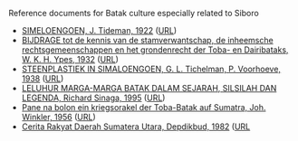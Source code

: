 Reference documents for Batak culture especially related to Siboro

* [SIMELOENGOEN, J. Tideman, 1922](jtideman-simeloengoen-1922/) ([URL](https://github.com/Siboro-org/siboro-org.github.io/blob/f9fe9a555b76c2ab904bb46a904107860c8d0fd3/referencedocs/jtideman-simeloengoen-1922/MMKB24_079045000_pdf.pdf))
* [BIJDRAGE tot de kennis van de stamverwantschap, de inheemsche rechtsgemeenschappen en het grondenrecht der Toba- en Dairibataks, W. K. H. Ypes, 1932](wkhypes-bijdrage-1932/) ([URL](https://github.com/Siboro-org/siboro-org.github.io/blob/f9fe9a555b76c2ab904bb46a904107860c8d0fd3/referencedocs/wkhypes-bijdrage-1932/MMKB05_000037015_pdf.pdf))
* [STEENPLASTIEK IN SIMALOENGOEN, G. L. Tichelman, P. Voorhoeve, 1938](gltichelman-steenplastiekensimaloengoen-1938/) ([URL](https://github.com/Siboro-org/siboro-org.github.io/blob/7888f0e0a78b469e7fa36dace726261b039b374b/referencedocs/gltichelman-steenplastiekensimaloengoen-1938/MMKB06_000003222_pdf.pdf))
* [LELUHUR MARGA-MARGA BATAK DALAM  SEJARAH, SILSILAH DAN LEGENDA, Richard Sinaga, 1995](leluhurmargamargabatak-rsinaga-1995/) ([URL](https://github.com/Siboro-org/siboro-org.github.io/blob/238d72bce283ff0f65a7911bc28cd172cc012405/referencedocs/leluhurmargamargabatak-rsinaga-1995/c5NA6qMjo4EN.pdf))
* [Pane na bolon ein kriegsorakel der Toba-Batak auf Sumatra, Joh. Winkler, 1956](jwinkler-panenabolon-1956/) ([URL](https://github.com/Siboro-org/siboro-org.github.io/blob/main/referencedocs/jwinkler-panenabolon-1956/bki-article-p25_2.pdf))
* [Cerita Rakyat Daerah Sumatera Utara, Depdikbud, 1982](depdikbud-ceritarakyatdaerahsumut-1982/) ([URL](https://github.com/Siboro-org/siboro-org.github.io/blob/main/referencedocs/depdikbud-ceritarakyatdaerahsumut-1982/CERITERA%20RAKYAT%20SUMATERA%20UTARA%20(1982).pdf)
